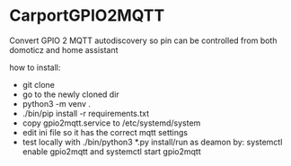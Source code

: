 # CarportGPIO2MQTT
Convert GPIO 2 MQTT autodiscovery so pin can be controlled from both domoticz and home assistant

how to install: 
- git clone <this repository>
- go to the newly cloned dir
- python3 -m venv .
- ./bin/pip install -r requirements.txt
- copy gpio2mqtt.service to /etc/systemd/system
- edit ini file so it has the correct mqtt settings
- test locally with ./bin/python3 *.py  install/run as deamon by: systemctl enable gpio2mqtt and systemctl start gpio2mqtt
